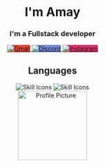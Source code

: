 <h1 align="center">I'm Amay</h1>

<h3 align="center">I'm a Fullstack developer</h3>

<div align="center"> 
  <a href="mailto:amaryaqin135@gmail.com">
    <img src="https://img.icons8.com/ios-filled/50/FFFFFF/gmail.png" style="background-color: #EA4335;" alt="Gmail" /> <!-- Gmail -->
  </a>
  <a href="https://discord.com/channels/@me" target="_blank">
    <img src="https://img.icons8.com/ios-filled/50/FFFFFF/discord.png" style="background-color: #7289DA;" alt="Discord" /> <!-- Discord -->
  </a>
  <a href="https://www.instagram.com/amay.r_/profilecard/?igsh=eHU1cGFmYWxzcXdo" target="_blank">
    <img src="https://img.icons8.com/ios-filled/50/FFFFFF/instagram-new.png" style="background-color: #E1306C;" alt="Instagram" /> <!-- Instagram -->
  </a>
</div>

<h2 align="center">Languages</h2>

<div align="center">
  <img src="https://skillicons.dev/icons?i=html,css,vscode,github,figma" alt="Skill Icons" />
  <img src="https://skillicons.dev/icons?i=python,javascript,flask" alt="Skill Icons" /><br>
</div>

<div align="center"> 
  <img src="https://drive.google.com/uc?export=view&id=1FS_cFCbDK-6pyn4Tiundmm4r9GOqtGWV" alt="Profile Picture" width="160" height="160">
</div>

